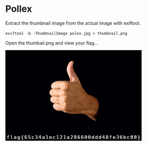 # Pollex

Extract the thumbnail image from the actual image with exiftool.

`exiftool -b -ThumbnailImage polex.jpg > thumbnail.png`

Open the thumbail.png and view your flag...

![](thumbnail.png)